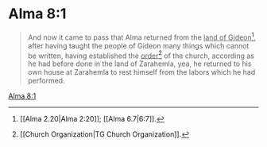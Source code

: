 # Alma 8:1

> And now it came to pass that Alma returned from the <u>land of Gideon</u>[^a], after having taught the people of Gideon many things which cannot be written, having established the <u>order</u>[^b] of the church, according as he had before done in the land of Zarahemla, yea, he returned to his own house at Zarahemla to rest himself from the labors which he had performed.

[Alma 8:1](https://www.churchofjesuschrist.org/study/scriptures/bofm/alma/8?lang=eng&id=p1#p1)


[^a]: [[Alma 2.20|Alma 2:20]]; [[Alma 6.7|6:7]].  
[^b]: [[Church Organization|TG Church Organization]].  
